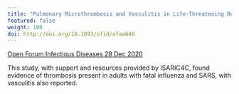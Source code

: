 ```yaml
---
title: "Pulmonary Microthrombosis and Vasculitis in Life-Threatening Respiratory Virus Diseases"
featured: false
weight: 100
doi: http://doi.org/10.1093/ofid/ofaa640
---
```


[Open Forum Infectious Diseases 28 Dec 2020]({{page.doi}})

This study, with support and resources provided by ISARIC4C, found
evidence of thrombosis present in adults with fatal influenza and SARS,
with vasculitis also reported.
